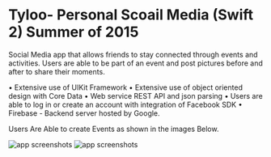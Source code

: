 # Tyloo- Personal Scoail Media (Swift 2) Summer of 2015

Social Media app that allows friends to stay connected through events and activities. 
Users are able to be part of an event and post pictures before and after to share their moments.

• Extensive use of UIKit Framework
• Extensive use of object oriented design with Core Data
• Web service REST API and json parsing
• Users are able to log in or create an account with integration of Facebook SDK
• Firebase - Backend server hosted by Google.

Users Are Able to create Events as shown in the images Below.

![app screenshots](https://github.com/teymourk/Tyloo/blob/master/Tyloo/Audiblie.png)
![app screenshots](https://github.com/teymourk/Tyloo/blob/master/Tyloo/HoemScreens.png)
